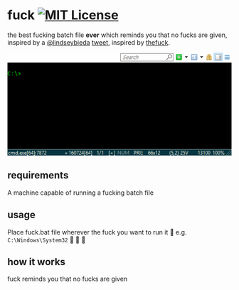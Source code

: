 # fuck [![MIT License][license-badge]](LICENSE.md)

the best fucking batch file __ever__ which reminds you that no fucks are given, inspired by a [@lindseybieda](https://twitter.com/lindseybieda) [tweet](https://twitter.com/lindseybieda/status/767807738562871296), inspired by [thefuck](https://github.com/nvbn/thefuck/).

[![gif with the fucking example][examples-link]][examples-link]

## requirements

A machine capable of running a fucking batch file

## usage

Place fuck.bat file wherever the fuck you want to run it :fu: e.g. `C:\Windows\System32` :clap: :clap: :clap:

## how it works

fuck reminds you that no fucks are given

[examples-link]:   https://github.com/joshschmelzle/fuck/blob/master/example.gif
[license-badge]:   https://img.shields.io/github/license/mashape/apistatus.svg?maxAge=2592000
